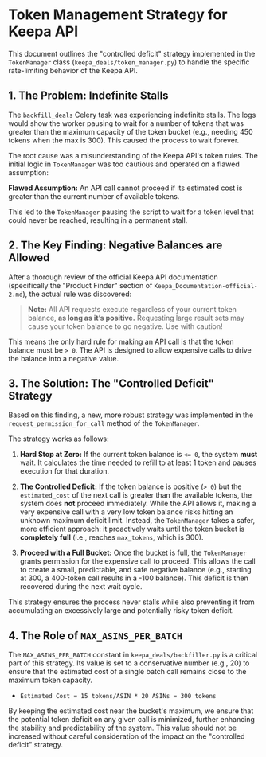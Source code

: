 # Token Management Strategy for Keepa API

This document outlines the "controlled deficit" strategy implemented in the `TokenManager` class (`keepa_deals/token_manager.py`) to handle the specific rate-limiting behavior of the Keepa API.

## 1. The Problem: Indefinite Stalls

The `backfill_deals` Celery task was experiencing indefinite stalls. The logs would show the worker pausing to wait for a number of tokens that was greater than the maximum capacity of the token bucket (e.g., needing 450 tokens when the max is 300). This caused the process to wait forever.

The root cause was a misunderstanding of the Keepa API's token rules. The initial logic in `TokenManager` was too cautious and operated on a flawed assumption:

**Flawed Assumption:** An API call cannot proceed if its estimated cost is greater than the current number of available tokens.

This led to the `TokenManager` pausing the script to wait for a token level that could never be reached, resulting in a permanent stall.

## 2. The Key Finding: Negative Balances are Allowed

After a thorough review of the official Keepa API documentation (specifically the "Product Finder" section of `Keepa_Documentation-official-2.md`), the actual rule was discovered:

> **Note:** All API requests execute regardless of your current token balance, **as long as it’s positive.** Requesting large result sets may cause your token balance to go negative. Use with caution!

This means the only hard rule for making an API call is that the token balance must be `> 0`. The API is designed to allow expensive calls to drive the balance into a negative value.

## 3. The Solution: The "Controlled Deficit" Strategy

Based on this finding, a new, more robust strategy was implemented in the `request_permission_for_call` method of the `TokenManager`.

The strategy works as follows:

1.  **Hard Stop at Zero:** If the current token balance is `<= 0`, the system **must** wait. It calculates the time needed to refill to at least 1 token and pauses execution for that duration.

2.  **The Controlled Deficit:** If the token balance is positive (`> 0`) but the `estimated_cost` of the next call is greater than the available tokens, the system does **not** proceed immediately. While the API allows it, making a very expensive call with a very low token balance risks hitting an unknown maximum deficit limit. Instead, the `TokenManager` takes a safer, more efficient approach: it proactively waits until the token bucket is **completely full** (i.e., reaches `max_tokens`, which is 300).

3.  **Proceed with a Full Bucket:** Once the bucket is full, the `TokenManager` grants permission for the expensive call to proceed. This allows the call to create a small, predictable, and safe negative balance (e.g., starting at 300, a 400-token call results in a -100 balance). This deficit is then recovered during the next wait cycle.

This strategy ensures the process never stalls while also preventing it from accumulating an excessively large and potentially risky token deficit.

## 4. The Role of `MAX_ASINS_PER_BATCH`

The `MAX_ASINS_PER_BATCH` constant in `keepa_deals/backfiller.py` is a critical part of this strategy. Its value is set to a conservative number (e.g., 20) to ensure that the estimated cost of a single batch call remains close to the maximum token capacity.

*   `Estimated Cost = 15 tokens/ASIN * 20 ASINs = 300 tokens`

By keeping the estimated cost near the bucket's maximum, we ensure that the potential token deficit on any given call is minimized, further enhancing the stability and predictability of the system. This value should not be increased without careful consideration of the impact on the "controlled deficit" strategy.
